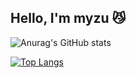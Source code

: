 <h2>Hello, I'm myzu 😼</h2>


![Anurag's GitHub stats](https://github-readme-stats.vercel.app/api?username=huiju-kim&bg_color=22272e&title_color=58a6ff&text_color=ffffff)





[![Top Langs](https://github-readme-stats.vercel.app/api/top-langs/?username=huiju-kim&bg_color=22272e&title_color=58a6ff&text_color=ffffff)](https://github.com/anuraghazra/github-readme-stats)








